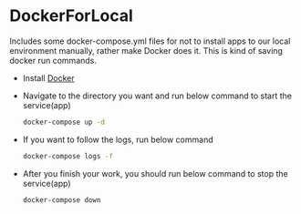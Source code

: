 # DockerForLocal

Includes some docker-compose.yml files for not to install apps to our local environment manually, rather make Docker does it. This is kind of saving docker run commands.

* Install [Docker](https://docs.docker.com/docker-for-mac/install/)
* Navigate to the directory you want and run below command to start the service(app)

    ```bash
    docker-compose up -d
    ```

* If you want to follow the logs, run below command

    ```bash
    docker-compose logs -f
    ```

* After you finish your work, you should run below command to stop the service(app)

    ```bash
    docker-compose down
    ```
